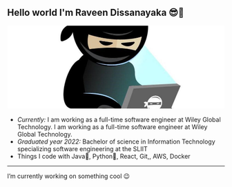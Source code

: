 ## Hello world I'm Raveen Dissanayaka 😎👋

![Banner Image](./ninja.jpg)
<!--
**RaveenDi/RaveenDi** is a ✨ _special_ ✨ repository because its `README.md` (this file) appears on your GitHub profile.
-->
 - <i>Currently:</i> I am working as a full-time software engineer at Wiley Global Technology. I am working as a full-time software engineer at Wiley Global Technology.
 - <i>Graduated year 2022:</i> Bachelor of science in Information Technology specializing software engineering at the SLIIT
 - Things I code with Java🍵, Python🐍, React, Git,, AWS, Docker

----------------------------------------------------------------------------------------------------------------------------

I’m currently working on something cool 😉
